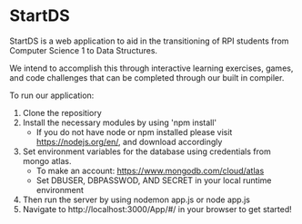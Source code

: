 # StartDS

StartDS is a web application to aid in the transitioning of RPI students from Computer Science 1 to Data Structures.

We intend to accomplish this through interactive learning exercises, games, and code challenges that can be completed through our built in compiler.

To run our application:

1. Clone the repositiory
2. Install the necessary modules by using 'npm install'
    - If you do not have node or npm installed please visit https://nodejs.org/en/, and download accordingly
3. Set environment variables for the database using credentials from mongo atlas.
    - To make an account: https://www.mongodb.com/cloud/atlas
    - Set DBUSER, DBPASSWOD, AND SECRET in your local runtime environment 
4. Then run the server by using nodemon app.js or node app.js
5. Navigate to http://localhost:3000/App/#/ in your browser to get started!
